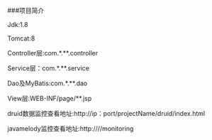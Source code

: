 ###项目简介

Jdk:1.8

Tomcat:8

Controller层:com.\*.\*\*.controller

Service层：com.\*.\*\*.service


Dao及MyBatis:com.\*.\*\*.dao

View层:WEB-INF/page/\*\*.jsp

druid数据监控查看地址:http://ip：port/projectName/druid/index.html

javamelody监控查看地址:http://<host>/<context>/monitoring

